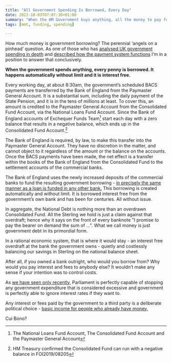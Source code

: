 ```yaml
---
title: "All Government Spending Is Borrowed, Every Day"
date: 2022-10-03T07:07:30+01:00
summary: "When the HM Government buys anything, all the money to pay for it is automatically borrowed from the Bank of England, interest free and without limit"
tags: [mmt, funding, spending]

---
```


How much money is government borrowing? The perennial ‘angels on a pinhead’
question. As one of those who has [analysed UK government spending in
depth][1] and [described how the payment system functions][2] I’m in
a position to answer that conclusively.

**When the government spends anything, every penny is borrowed. It happens
automatically without limit and it is interest free.**

Every working day, at about 8:30am, the government’s scheduled BACS
payments are transferred by the Bank of England from the Paymaster General
Account. It is a substantial sum, including the daily payment of the
State Pension, and it is in the tens of millions at least. 
To cover this, an amount is credited to the Paymaster General Account from
the Consolidated Fund Account, via the National Loans Fund Account.
Since the Bank of England accounts of Exchequer Funds Team[^1] start
each day with a zero balance that results in a negative balance, which
ends up in the Consolidated Fund Account.[^2]

The Bank of England is required, by law, to make this transfer into
the Paymaster General Account. They have no
discretion in the matter, and cannot object to it regardless of the amount
or the balance on the accounts. Once the BACS payments have been made,
the net effect is a transfer within the books of the Bank of England from
the Consolidated Fund to the settlement accounts of the commercial banks.

The Bank of England uses the newly increased deposits of the commercial
banks to fund the resulting government borrowing - [in precisely the same manner
as a loan is funded in any other bank.][3] This borrowing is created
automatically and without limit. It is borrowed interest free from the
government’s own bank and has been for centuries. All without issue.

In aggregate, the National Debt is nothing more than an overdrawn
Consolidated Fund. All the Sterling we hold is just a claim against
that overdraft; hence why it says on the front of every banknote "I
promise to pay the bearer on demand the sum of ...". What we call money
is just government debt in its primordial form.

In a rational economic system, that is where it would stay - an interest
free overdraft at the bank the government owns - quietly and costlessly
balancing our savings in Sterling on the national balance sheet. 

After all, if you owned a bank outright, who would you borrow from? Why
would you pay interest and fees to anybody else? It wouldn’t make any
sense if your intention was to control costs.

As [we have seen only recently,][4] Parliament is perfectly capable of stopping
any government expenditure that is considered excessive and government
is perfectly able to ignore interest rates if they want to.

Any interest or fees paid by the government to a third party is a deliberate political choice - [basic income for people who already have money.][5]

Cui Bono?

[1]: https://new-wayland.com/blog/how-uk-government-payments-are-made/
[2]: https://new-wayland.com/blog/uk-government-spending-gory-details/
[3]: https://www.bankofengland.co.uk/-/media/boe/files/quarterly-bulletin/2014/money-creation-in-the-modern-economy.pdf
[4]: https://www.bbc.co.uk/news/uk-63114279
[5]: https://twitter.com/wbmosler/status/1251216411034255366
[^1]: The National Loans Fund Account, The Consolidated Fund Account and the Paymaster General Account
[^2]: HM Treasury confirmed the Consolidated Fund can run with a negative balance in FOI2019/08205
